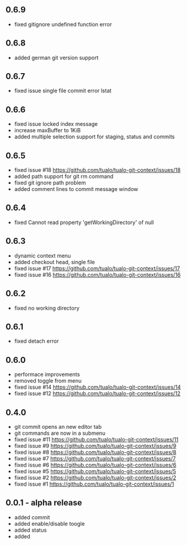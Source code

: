 ## 0.6.9
* fixed gitignore undefined function error

## 0.6.8
* added german git version support

## 0.6.7
* fixed issue single file commit error lstat

## 0.6.6
* fixed issue locked index message
* increase maxBuffer to 1KiB
* added multiple selection support for staging, status and commits

## 0.6.5
* fixed issue #18 <https://github.com/tualo/tualo-git-context/issues/18>
* added path support for git rm command
* fixed git ignore path problem
* added comment lines to commit message window

## 0.6.4
* fixed Cannot read property 'getWorkingDirectory' of null

## 0.6.3
* dynamic context menu
* added checkout head, single file
* fixed issue #17 <https://github.com/tualo/tualo-git-context/issues/17>
* fixed issue #16 <https://github.com/tualo/tualo-git-context/issues/16>

## 0.6.2
* fixed no working directory

## 0.6.1
* fixed detach error

## 0.6.0
* performace improvements
* removed toggle from menu
* fixed issue #14 <https://github.com/tualo/tualo-git-context/issues/14>
* fixed issue #12 <https://github.com/tualo/tualo-git-context/issues/12>

## 0.4.0
* git commit opens an new editor tab
* git commands are now in a submenu
* fixed issue #11 <https://github.com/tualo/tualo-git-context/issues/11>
* fixed issue #9 <https://github.com/tualo/tualo-git-context/issues/9>
* fixed issue #8 <https://github.com/tualo/tualo-git-context/issues/8>
* fixed issue #7 <https://github.com/tualo/tualo-git-context/issues/7>
* fixed issue #6 <https://github.com/tualo/tualo-git-context/issues/6>
* fixed issue #5 <https://github.com/tualo/tualo-git-context/issues/5>
* fixed issue #2 <https://github.com/tualo/tualo-git-context/issues/2>
* fixed issue #1 <https://github.com/tualo/tualo-git-context/issues/1>

## 0.0.1 - alpha release
* added commit
* added enable/disable toogle
* added status
* added
